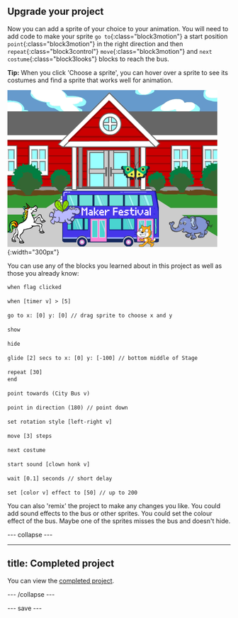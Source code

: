 ## Upgrade your project

Now you can add a sprite of your choice to your animation. You will need to add code to make your sprite `go to`{:class="block3motion"} a start position `point`{:class="block3motion"} in the right direction and then `repeat`{:class="block3control"} `move`{:class="block3motion"} and `next costume`{:class="block3looks"} blocks to reach the bus.

**Tip:** When you click 'Choose a sprite', you can hover over a sprite to see its costumes and find a sprite that works well for animation. 

![Bus with Maker Festival text](images/bus-upgrade.png){:width="300px"}

You can use any of the blocks you learned about in this project as well as those you already know:

```blocks3
when flag clicked

when [timer v] > [5]

go to x: [0] y: [0] // drag sprite to choose x and y

show

hide

glide [2] secs to x: [0] y: [-100] // bottom middle of Stage

repeat [30]
end

point towards (City Bus v)

point in direction (180) // point down

set rotation style [left-right v]

move [3] steps

next costume

start sound [clown honk v]

wait [0.1] seconds // short delay

set [color v] effect to [50] // up to 200
```

You can also 'remix' the project to make any changes you like. You could add sound effects to the bus or other sprites. You could set the colour effect of the bus. Maybe one of the sprites misses the bus and doesn't hide. 

--- collapse ---

---
title: Completed project
---

You can view the [completed project](https://scratch.mit.edu/projects/485673032/).

--- /collapse ---

--- save ---
